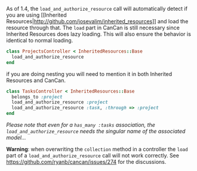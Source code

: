As of 1.4, the `load_and_authorize_resource` call will automatically detect if you are using [[Inherited Resources|http://github.com/josevalim/inherited_resources]] and load the resource through that. The `load` part in CanCan is still necessary since Inherited Resources does lazy loading. This will also ensure the behavior is identical to normal loading.

```ruby
class ProjectsController < InheritedResources::Base
  load_and_authorize_resource
end
```

if you are doing nesting you will need to mention it in both Inherited Resources and CanCan.

```ruby
class TasksController < InheritedResources::Base
  belongs_to :project
  load_and_authorize_resource :project
  load_and_authorize_resource :task, :through => :project
end
```
_Please note that even for a `has_many :tasks` association, the `load_and_authorize_resource` needs the singular name of the associated model..._

**Warning**: when overwriting the `collection` method in a controller the `load` part of a `load_and_authorize_resource` call will not work correctly. See https://github.com/ryanb/cancan/issues/274 for the discussions.  